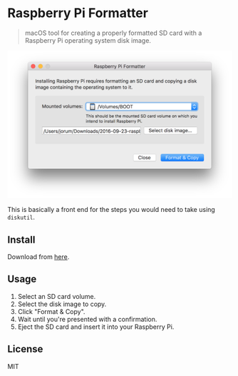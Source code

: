 # Raspberry Pi Formatter

> macOS tool for creating a properly formatted SD card with a Raspberry Pi operating system disk image.

![Screenshot of the Raspberry Pi Formatter application](screenshot.png)

This is basically a front end for the steps you would need to take using `diskutil`.

## Install

Download from [here](https://github.com/jlowgren/RPiFormatter/releases/download/v0.1/RPiFormatter.zip).

## Usage

1. Select an SD card volume.
2. Select the disk image to copy.
3. Click "Format & Copy".
4. Wait until you're presented with a confirmation.
5. Eject the SD card and insert it into your Raspberry Pi.

## License

MIT

